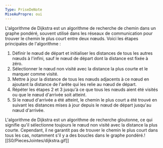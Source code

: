 ```yaml
---
Type: PriseDeNote
MiseAuPropre: oui
---
```


L'algorithme de Dijkstra est un algorithme de recherche de chemin dans un graphe pondéré, souvent utilisé dans les réseaux de communication pour trouver le chemin le plus court entre deux nœuds. Voici les étapes principales de l'algorithme :

1.  Définir le nœud de départ et initialiser les distances de tous les autres nœuds à l'infini, sauf le nœud de départ dont la distance est fixée à zéro.
2.  Sélectionner le nœud non visité avec la distance la plus courte et le marquer comme visité.
3.  Mettre à jour la distance de tous les nœuds adjacents à ce nœud en ajoutant la distance de l'arête qui les relie au nœud de départ.
4.  Répéter les étapes 2 et 3 jusqu'à ce que tous les nœuds aient été visités ou que le nœud d'arrivée soit atteint.
5.  Si le nœud d'arrivée a été atteint, le chemin le plus court a été trouvé en suivant les distances mises à jour depuis le nœud de départ jusqu'au nœud d'arrivée.

L'algorithme de Dijkstra est un algorithme de recherche gloutonne, ce qui signifie qu'il sélectionne toujours le nœud non visité avec la distance la plus courte. Cependant, il ne garantit pas de trouver le chemin le plus court dans tous les cas, notamment s'il y a des boucles dans le graphe pondéré.![[S0/PiecesJointes/dijkstra.gif]]